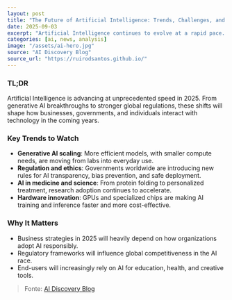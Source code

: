 ```yaml
---
layout: post
title: "The Future of Artificial Intelligence: Trends, Challenges, and Opportunities in 2025"
date: 2025-09-03
excerpt: "Artificial Intelligence continues to evolve at a rapid pace. From generative models to regulation and ethics, here’s a deep dive into the most important AI trends shaping 2025 and beyond."
categories: [ai, news, analysis]
image: "/assets/ai-hero.jpg"
source: "AI Discovery Blog"
source_url: "https://ruirodsantos.github.io/"
---
```


### TL;DR  
Artificial Intelligence is advancing at unprecedented speed in 2025. From generative AI breakthroughs to stronger global regulations, these shifts will shape how businesses, governments, and individuals interact with technology in the coming years.  

### Key Trends to Watch  
- **Generative AI scaling**: More efficient models, with smaller compute needs, are moving from labs into everyday use.  
- **Regulation and ethics**: Governments worldwide are introducing new rules for AI transparency, bias prevention, and safe deployment.  
- **AI in medicine and science**: From protein folding to personalized treatment, research adoption continues to accelerate.  
- **Hardware innovation**: GPUs and specialized chips are making AI training and inference faster and more cost-effective.  

### Why It Matters  
- Business strategies in 2025 will heavily depend on how organizations adopt AI responsibly.  
- Regulatory frameworks will influence global competitiveness in the AI race.  
- End-users will increasingly rely on AI for education, health, and creative tools.  

> Fonte: [AI Discovery Blog](https://ruirodsantos.github.io/)
